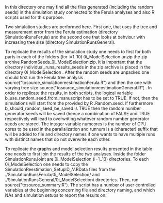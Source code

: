 In this directory one may find all the files generated (including the random seeds) in the simulation study connected to the Ferula analyses and also R scripts used for this purpose.

Two simulation studies are performed here. First one, that uses the tree and measurement error from the Ferula estimation (directory SimulationRunsFerula) and the second one that looks at behviour with increasing tree size (directory SimulationRunsGeneral).

To replicate the results of the simulation study one needs to first for both parts in each of the folders (for i=1..10) 0i_ModelSelection unzip the zip archive RandomSeeds_0i_ModelSelection.zip. It is important that the directory individual_runs_results_seeds in the zip archive is placed in the directory 0i_ModelSelection . After the random seeds are unpacked one should first run the Ferula tree analysis source("tosource_simulationreestimationFerula.R") and then the one with varying tree size source("tosource_simulationreestimationGeneral.R") . In order to replicate the results, in both scripts, the logical variable b_use_random_seed_from_manuscript has to be set to TRUE. If not, then the simulations will start from the provided by R .Random.seed. If furthermore b_should_random_seed_be_saved is TRUE then the random number generator seeds will be saved (hence a combination of FALSE and TRUE respectively will lead to overwriting whatever random number generator seeds are stored. The integer variable numcores is the number of CPU cores to be used in the parallalization and runnum is a (character) suffix that will be added to file and directory names if one wants to have multiple runs with distinct names that do not overwrite each other.

To replicate the graphs and model selection results presented in the table one needs to first join the results of the two analyses. Inside the folder SimulationRunsJoint are 0i_ModelSelection (i=1..10) directories. To each 0i_ModelSelection one needs to copy the SimulationReestimation_SetupID_*_N_*.RData files from the ./SimulationRunsFerula/0i_ModelSelection/ and ./SimulationRunsGeneral/0i_ModelSelection/ directories. Then,  run source("tosource_summary.R"). The script has a number of user controlled variables at the beginning concerning file and directory naming, and which NAs and simulation setups to report the results on.
